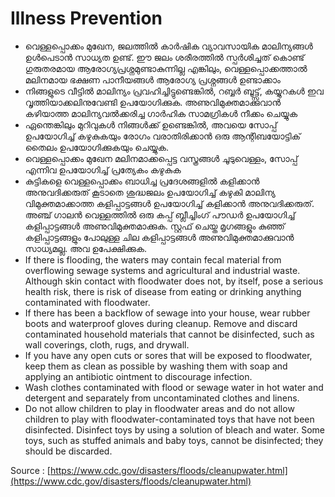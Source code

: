 # Illness Prevention

* വെള്ളപ്പൊക്കം മുഖേന, ജലത്തിൽ കാർഷിക വ്യാവസായിക മാലിന്യങ്ങൾ ഉൾപെടാൻ സാധ്യത ഉണ്ട്. ഈ ജലം ശരീരത്തിൽ സ്പർശിച്ചത് കൊണ്ട് ഗുരുതരമായ ആരോഗ്യപ്രശ്നമുണ്ടാകുന്നില്ല എങ്കിലും, വെള്ളപ്പൊക്കത്താൽ മലിനമായ ഭക്ഷണ പാനീയങ്ങൾ ആരോഗ്യ പ്രശ്നങ്ങൾ ഉണ്ടാക്കാം
* നിങ്ങളുടെ വീട്ടിൽ മാലിന്യം പ്രവഹിച്ചിട്ടുണ്ടെങ്കിൽ, റബ്ബർ ബൂട്ട്സ്, കയ്യുറകൾ ഇവ വൃത്തിയാക്കലിനുവേണ്ടി ഉപയോഗിക്കുക. അണുവിമുക്തമാക്കുവാൻ കഴിയാത്ത മാലിന്യവൽക്കരിച്ച ഗാർഹിക സാമഗ്രികൾ നീക്കം ചെയ്യുക
* ഏന്തെങ്കിലും മുറിവുകൾ നിങ്ങൾക്ക് ഉണ്ടെങ്കിൽ, അവയെ സോപ്പ് ഉപയോഗിച്ച് കഴുകുകയും രോഗം വരാതിരിക്കാൻ ഒരു ആന്റിബയോട്ടിക് തൈലം ഉപയോഗിക്കുകയും ചെയ്യുക.
* വെള്ളപ്പൊക്കം മുഖേന മലിനമാക്കപ്പെട്ട വസ്ത്രങ്ങൾ ചൂടുവെള്ളം, സോപ്പ് എന്നിവ ഉപയോഗിച്ച് പ്രത്യേകം കഴുകുക
* കുട്ടികളെ വെള്ളപ്പൊക്കം ബാധിച്ച പ്രദേശങ്ങളിൽ കളിക്കാൻ അനുവദിക്കരുത് കൂടാതെ ശുദ്ധജലം ഉപയോഗിച്ച് കഴുകി മാലിന്യ വിമുക്തമാക്കാത്ത കളിപ്പാട്ടങ്ങൾ ഉപയോഗിച്ച് കളിക്കാൻ അനുവദിക്കരുത്. അഞ്ച് ഗാലൻ വെള്ളത്തിൽ ഒരു കപ്പ് ബ്ലീച്ചിംഗ് പൗഡർ ഉപയോഗിച്ച് കളിപ്പാട്ടങ്ങൾ അണുവിമുക്തമാക്കുക. സ്റ്റഫ് ചെയ്ത മൃഗങ്ങളും കുഞ്ഞ് കളിപ്പാട്ടങ്ങളും പോലുള്ള ചില കളിപ്പാട്ടങ്ങൾ അണുവിമുക്തമാക്കുവാൻ സാധ്യമല്ല. അവ ഉപേക്ഷിക്കുക.  
* If there is flooding, the waters may contain fecal material from overflowing sewage systems and agricultural and industrial waste. Although skin contact with floodwater does not, by itself, pose a serious health risk, there is risk of disease from eating or drinking anything contaminated with floodwater.
* If there has been a backflow of sewage into your house, wear rubber boots and waterproof gloves during cleanup. Remove and discard contaminated household materials that cannot be disinfected, such as wall coverings, cloth, rugs, and drywall.
* If you have any open cuts or sores that will be exposed to floodwater, keep them as clean as possible by washing them with soap and applying an antibiotic ointment to discourage infection.
* Wash clothes contaminated with flood or sewage water in hot water and detergent and separately from uncontaminated clothes and linens.
* Do not allow children to play in floodwater areas and do not allow children to play with floodwater-contaminated toys that have not been disinfected. Disinfect toys by using a solution of bleach and water. Some toys, such as stuffed animals and baby toys, cannot be disinfected; they should be discarded.

Source : [https://www.cdc.gov/disasters/floods/cleanupwater.html](https://www.cdc.gov/disasters/floods/cleanupwater.html)

